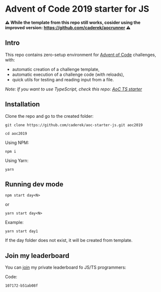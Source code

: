 # Advent of Code 2019 starter for JS

**⚠ While the template from this repo still works, cosider using the improved version: https://github.com/caderek/aocrunner ⚠**

## Intro

This repo contains zero-setup environment for [Advent of Code](https://adventofcode.com/2019) challenges, with:

- automatic creation of a challenge template,
- automatic execution of a challenge code (with reloads),
- quick utils for testing and reading input from a file.

_Note: If you want to use TypeScript, check this repo: [AoC TS starter](https://github.com/caderek/aoc-starter-ts)_

## Installation

Clone the repo and go to the created folder:

```
git clone https://github.com/caderek/aoc-starter-js.git aoc2019
```

```
cd aoc2019
```

Using NPM:

```
npm i
```

Using Yarn:

```
yarn
```

## Running dev mode

```
npm start day<N>
```

or

```
yarn start day<N>
```

Example:

```
yarn start day1
```

If the day folder does not exist, it will be created from template.

## Join my leaderboard

You can [join](https://adventofcode.com/2019/leaderboard/private) my private leaderboard fo JS/TS programmers:

Code:

```
107172-b51ab08f
```
